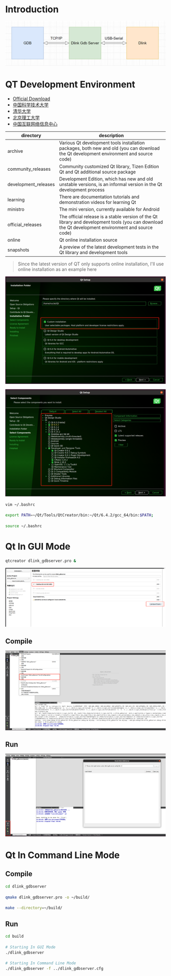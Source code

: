 # Introduction

![](img/dlink_gdbserver.png)

# QT Development Environment

- [Official Download](http://download.qt.io/)
- [中国科学技术大学](http://mirrors.ustc.edu.cn/qtproject/)
- [清华大学](https://mirrors.tuna.tsinghua.edu.cn/qt/)
- [北京理工大学](http://mirror.bit.edu.cn/qtproject/)
- [中国互联网络信息中心](https://mirrors.cnnic.cn/qt/)

| directory | description |
|--------|--------|
| archive | Various Qt development tools installation packages, both new and old (you can download the Qt development environment and source code) |
| community_releases | Community customized Qt library, Tizen Edition Qt and Qt additional source package |
| development_releases | Development Edition, which has new and old unstable versions, is an informal version in the Qt development process |
| learning | There are documentation tutorials and demonstration videos for learning Qt |
| ministro | The mini version, currently available for Android |
| official_releases | The official release is a stable version of the Qt library and development tools (you can download the Qt development environment and source code) |
| online | Qt online installation source |
| snapshots | A preview of the latest development tests in the Qt library and development tools |

> Since the latest version of QT only supports online installation, I'll use online installation as an example here

![](img/qt_online_install_0.png)

![](img/qt_online_install_1.png)

``` bash
vim ~/.bashrc

export PATH=~/Qt/Tools/QtCreator/bin:~/Qt/6.4.2/gcc_64/bin:$PATH;

source ~/.bashrc
```

# Qt In GUI Mode

```bash
qtcreator dlink_gdbserver.pro &
```

![](img/qt_config.png)

## Compile

![](img/gui_compile.png)

## Run

![](img/gui_run.png)

# Qt In Command Line Mode

## Compile

```bash
cd dlink_gdbserver

qmake dlink_gdbserver.pro -o ~/build/

make --directory=~/build/
```

## Run

```bash
cd build

# Starting In GUI Mode
./dlink_gdbserver

# Starting In Command Line Mode
./dlink_gdbserver -f ../dlink_gdbserver.cfg
```
